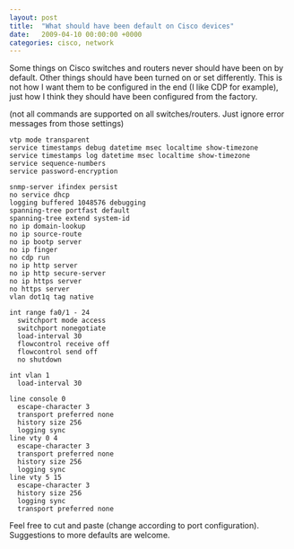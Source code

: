 ```yaml
---
layout: post
title:  "What should have been default on Cisco devices"
date:   2009-04-10 00:00:00 +0000
categories: cisco, network
---
```


Some things on Cisco switches and routers never should have been on by
default. Other things should have been turned on or set
differently. This is not how I want them to be configured in the end
(I like CDP for example), just how I think they should have been
configured from the factory.

(not all commands are supported on all switches/routers. Just ignore
error messages from those settings)

```
vtp mode transparent
service timestamps debug datetime msec localtime show-timezone
service timestamps log datetime msec localtime show-timezone
service sequence-numbers
service password-encryption

snmp-server ifindex persist
no service dhcp
logging buffered 1048576 debugging
spanning-tree portfast default
spanning-tree extend system-id
no ip domain-lookup
no ip source-route
no ip bootp server
no ip finger
no cdp run
no ip http server
no ip http secure-server
no ip https server
no https server
vlan dot1q tag native

int range fa0/1 - 24
  switchport mode access
  switchport nonegotiate
  load-interval 30
  flowcontrol receive off
  flowcontrol send off
  no shutdown

int vlan 1
  load-interval 30

line console 0
  escape-character 3
  transport preferred none
  history size 256
  logging sync
line vty 0 4
  escape-character 3
  transport preferred none
  history size 256
  logging sync
line vty 5 15
  escape-character 3
  history size 256
  logging sync
  transport preferred none
```

Feel free to cut and paste (change according to port
configuration). Suggestions to more defaults are welcome.
